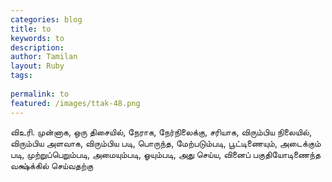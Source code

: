```yaml
---
categories: blog
title: to
keywords: to
description: 
author: Tamilan
layout: Ruby
tags: 
 
permalink: to
featured: /images/ttak-48.png
---
```

  
விஉரி. முன்னாக, ஒரு திசையில், நேராக, நேர்நிலைக்கு, சரியாக, விரும்பிய நிலையில், விரும்பிய அளவாக, விரும்பிய படி, பொருந்த, மேற்படும்படி, பூட்டிணையும், அடைக்கும் படி, முற்றுப்பெறும்படி, அமையும்படி, ஓயும்படி, அது செய்ய, வினைப் பகுதியோடிணைந்த வக்ஷ்க்கில் செய்வதற்கு  
